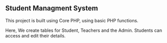 ## Student Managment System

This project is built using Core PHP, using basic PHP functions.

Here, We create tables for Student, Teachers and the Admin.
Students can access and edit their details.

